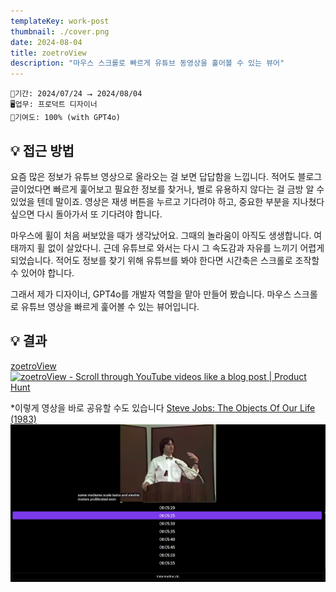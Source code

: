 ```yaml
---
templateKey: work-post
thumbnail: ./cover.png
date: 2024-08-04
title: zoetroView
description: "마우스 스크롤로 빠르게 유튜브 동영상을 훑어볼 수 있는 뷰어"
---
```

```
📅기간: 2024/07/24 ⭢ 2024/08/04
🖥️업무: 프로덕트 디자이너
🎯기여도: 100% (with GPT4o)
```

## 💡 접근 방법
요즘 많은 정보가 유튜브 영상으로 올라오는 걸 보면 답답함을 느낍니다. 적어도 블로그 글이었다면 빠르게 훑어보고 필요한 정보를 찾거나, 별로 유용하지 않다는 걸 금방 알 수 있었을 텐데 말이죠. 영상은 재생 버튼을 누르고 기다려야 하고, 중요한 부분을 지나쳤다 싶으면 다시 돌아가서 또 기다려야 합니다.

마우스에 휠이 처음 써보았을 때가 생각났어요. 그때의 놀라움이 아직도 생생합니다. 여태까지 휠 없이 살았다니. 근데 유튜브로 와서는 다시 그 속도감과 자유를 느끼기 어렵게 되었습니다. 적어도 정보를 찾기 위해 유튜브를 봐야 한다면 시간축은 스크롤로 조작할 수 있어야 합니다.

그래서 제가 디자이너, GPT4o를 개발자 역할을 맡아 만들어 봤습니다. 마우스 스크롤로 유튜브 영상을 빠르게 훑어볼 수 있는 뷰어입니다.


## 💡 결과

[zoetroView](https://zoetroview.vercel.app/)
<a href="https://www.producthunt.com/posts/zoetroview?embed=true&utm_source=badge-featured&utm_medium=badge&utm_souce=badge-zoetroview" target="_blank"><img src="https://api.producthunt.com/widgets/embed-image/v1/featured.svg?post_id=477540&theme=light" alt="zoetroView - Scroll&#0032;through&#0032;YouTube&#0032;videos&#0032;like&#0032;a&#0032;blog&#0032;post | Product Hunt" style="width: 250px; height: 54px;" width="250" height="54" /></a>


 *이렇게 영상을 바로 공유할 수도 있습니다
[Steve Jobs: The Objects Of Our Life (1983)](https://zoetroview.vercel.app/n8Q7gXwavUU)
![Steve Jobs: The Objects Of Our Life (1983)](zoetroview_001.jpg)

